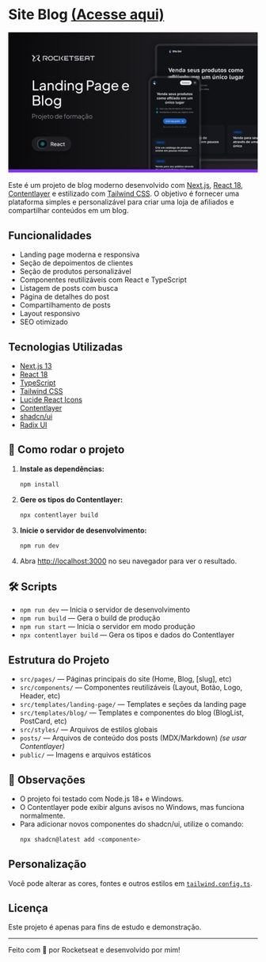 # Site Blog [(Acesse aqui)](https://site-blog-rho.vercel.app/)

![Imagem do Blog/Site](https://raw.githubusercontent.com/SamuelOliveiraa/site-blog/refs/heads/master/public/og-image.png)

Este é um projeto de blog moderno desenvolvido com [Next.js](https://nextjs.org/), [React 18](https://react.dev/), [Contentlayer](https://www.contentlayer.dev/) e estilizado com [Tailwind CSS](https://tailwindcss.com/). O objetivo é fornecer uma plataforma simples e personalizável para criar uma loja de afiliados e compartilhar conteúdos em um blog.

## Funcionalidades

- Landing page moderna e responsiva
- Seção de depoimentos de clientes
- Seção de produtos personalizável
- Componentes reutilizáveis com React e TypeScript
- Listagem de posts com busca
- Página de detalhes do post
- Compartilhamento de posts
- Layout responsivo
- SEO otimizado

## Tecnologias Utilizadas

- [Next.js 13](https://nextjs.org/)
- [React 18](https://react.dev/)
- [TypeScript](https://www.typescriptlang.org/)
- [Tailwind CSS](https://tailwindcss.com/)
- [Lucide React Icons](https://lucide.dev/)
- [Contentlayer](https://www.contentlayer.dev/)
- [shadcn/ui](https://ui.shadcn.com/)
- [Radix UI](https://www.radix-ui.com/)

## 🚀 Como rodar o projeto

1. **Instale as dependências:**

   ```sh
   npm install
   ```

2. **Gere os tipos do Contentlayer:**

   ```sh
   npx contentlayer build
   ```

3. **Inicie o servidor de desenvolvimento:**

   ```sh
   npm run dev
   ```

4. Abra [http://localhost:3000](http://localhost:3000) no seu navegador para ver o resultado.

## 🛠️ Scripts

- `npm run dev` — Inicia o servidor de desenvolvimento
- `npm run build` — Gera o build de produção
- `npm run start` — Inicia o servidor em modo produção
- `npx contentlayer build` — Gera os tipos e dados do Contentlayer

## Estrutura do Projeto

- `src/pages/` — Páginas principais do site (Home, Blog, [slug], etc)
- `src/components/` — Componentes reutilizáveis (Layout, Botão, Logo, Header, etc)
- `src/templates/landing-page/` — Templates e seções da landing page
- `src/templates/blog/` — Templates e componentes do blog (BlogList, PostCard, etc)
- `src/styles/` — Arquivos de estilos globais
- `posts/` — Arquivos de conteúdo dos posts (MDX/Markdown) _(se usar Contentlayer)_
- `public/` — Imagens e arquivos estáticos

## 📝 Observações

- O projeto foi testado com Node.js 18+ e Windows.
- O Contentlayer pode exibir alguns avisos no Windows, mas funciona normalmente.
- Para adicionar novos componentes do shadcn/ui, utilize o comando:
  ```sh
  npx shadcn@latest add <componente>
  ```

## Personalização

Você pode alterar as cores, fontes e outros estilos em [`tailwind.config.ts`](tailwind.config.ts).

## Licença

Este projeto é apenas para fins de estudo e demonstração.

---

Feito com 💙 por Rocketseat e desenvolvido por mim!
